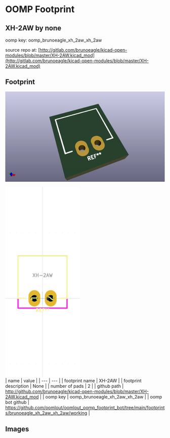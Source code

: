 # OOMP Footprint  
## XH-2AW  by none  
  
oomp key: oomp_brunoeagle_xh_2aw_xh_2aw  
  
source repo at: [http://gitlab.com/brunoeagle/kicad-open-modules/blob/master/XH-2AW.kicad_mod](http://gitlab.com/brunoeagle/kicad-open-modules/blob/master/XH-2AW.kicad_mod)  
## Footprint  
  
[![working_kicad_pcb_3d.png](working_kicad_pcb_3d_600.png)](working_kicad_pcb_3d.png)  
  
[![working.png](working_600.png)](working.png)  
| name | value | 
| --- | --- | 
| footprint name | XH-2AW | 
| footprint description | None | 
| number of pads | 2 | 
| github path | http://github.com/brunoeagle/kicad-open-modules/blob/master/XH-2AW.kicad_mod | 
| oomp key | oomp_brunoeagle_xh_2aw_xh_2aw | 
| oomp bot github | https://github.com/oomlout/oomlout_oomp_footprint_bot/tree/main/footprints/brunoeagle_xh_2aw_xh_2aw/working | 
## Images  

